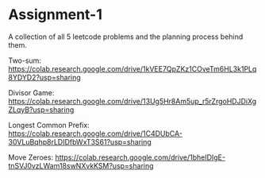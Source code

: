 # Assignment-1
A collection of all 5 leetcode problems and the planning process behind them.

Two-sum: https://colab.research.google.com/drive/1kVEE7QpZKz1COveTm6HL3k1PLq8YDYD2?usp=sharing

Divisor Game: https://colab.research.google.com/drive/13Ug5Hr8Am5up_r5rZrgoHDJDiXgZLqyB?usp=sharing

Longest Common Prefix: https://colab.research.google.com/drive/1C4DUbCA-30VLuBqhp8rLDIDfbWxT3S61?usp=sharing 

Move Zeroes: https://colab.research.google.com/drive/1bheIDIgE-tnSVJ0vzLWam18swNXvkKSM?usp=sharing
